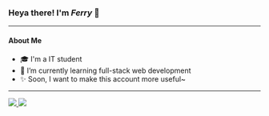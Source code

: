 ### Heya there! I'm _Ferry_ 👋
---
#### About Me
- 🎓 I'm a IT student
- 🌱 I’m currently learning full-stack web development
- ✨ Soon, I want to make this account more useful~
---

<a href="https://github.com/Raixard">
  <img src="https://github-readme-stats.vercel.app/api?username=raixard&theme=outrun&show_icons=true" />
  <img src="https://github-readme-stats.vercel.app/api/top-langs/?username=raixard&compact=true&theme=outrun" />
</a>
